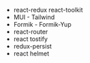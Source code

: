 - react-redux react-toolkit
- MUI - Tailwind
- Formik - Formik-Yup
- react-router
- react tostify
- redux-persist
- react helmet